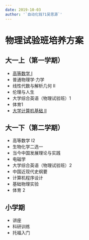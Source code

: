 ```yaml
---
date: 2019-10-03
author: '`自动化钱71吴思源`'
---
```


# 物理试验班培养方案

## 大一上（第一学期）  

- [高等数学 I](/course/advanced-mathematics)
- 普通物理学·力学
- 线性代数与解析几何 II
- 伦理与人生
- 大学综合英语（物理试验班）1
- 体育1
- [大学计算机基础 II](/course/fundamentals-of-college-computer)

## 大一下（第二学期）

- 高等数学 I2
- 生物化学二选一
- 当今中国发展理论与实践
- 电磁学
- 大学综合英语（物理试验班）2
- 中国近现代史纲要
- 计算机程序设计
- 基础物理实验
- 体育 2  

## 小学期
- 讲座
- 科研训练
- 托福入门

